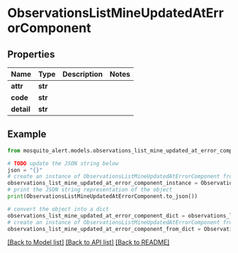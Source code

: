 # ObservationsListMineUpdatedAtErrorComponent


## Properties

Name | Type | Description | Notes
------------ | ------------- | ------------- | -------------
**attr** | **str** |  | 
**code** | **str** |  | 
**detail** | **str** |  | 

## Example

```python
from mosquito_alert.models.observations_list_mine_updated_at_error_component import ObservationsListMineUpdatedAtErrorComponent

# TODO update the JSON string below
json = "{}"
# create an instance of ObservationsListMineUpdatedAtErrorComponent from a JSON string
observations_list_mine_updated_at_error_component_instance = ObservationsListMineUpdatedAtErrorComponent.from_json(json)
# print the JSON string representation of the object
print(ObservationsListMineUpdatedAtErrorComponent.to_json())

# convert the object into a dict
observations_list_mine_updated_at_error_component_dict = observations_list_mine_updated_at_error_component_instance.to_dict()
# create an instance of ObservationsListMineUpdatedAtErrorComponent from a dict
observations_list_mine_updated_at_error_component_from_dict = ObservationsListMineUpdatedAtErrorComponent.from_dict(observations_list_mine_updated_at_error_component_dict)
```
[[Back to Model list]](../README.md#documentation-for-models) [[Back to API list]](../README.md#documentation-for-api-endpoints) [[Back to README]](../README.md)



